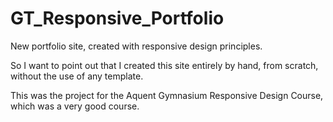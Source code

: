GT_Responsive_Portfolio
=======================

New portfolio site, created with responsive design principles.

So I want to point out that I created this site entirely by hand, from scratch, without the use of any template.

This was the project for the Aquent Gymnasium Responsive Design Course, which was a very good course.
